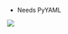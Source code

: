 - Needs PyYAML
  
<a href="https://asciinema.org/a/593004" target="_blank"><img src="https://asciinema.org/a/593004.svg" /></a>
